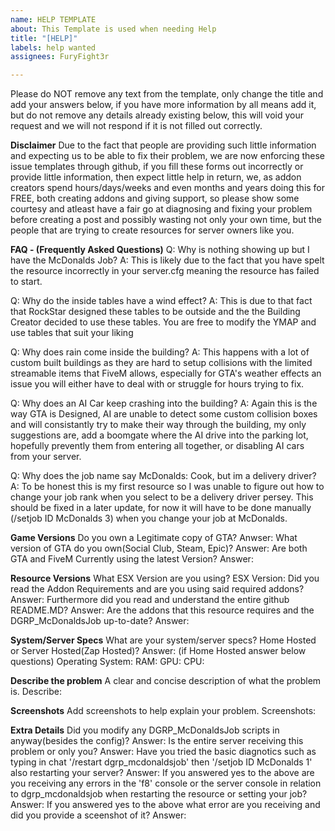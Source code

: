 ```yaml
---
name: HELP TEMPLATE
about: This Template is used when needing Help
title: "[HELP]"
labels: help wanted
assignees: FuryFight3r

---
```


Please do NOT remove any text from the template, only change the title and add your answers below, if you have more information by all means add it, but do not remove any details already existing below, this will void your request and we will not respond if it is not filled out correctly.

**Disclaimer**
Due to the fact that people are providing such little information and expecting us to be able to fix their problem, we are now enforcing these issue templates through github, if you fill these forms out incorrectly or provide little information, then expect little help in return, we, as addon creators spend hours/days/weeks and even months and years doing this for FREE, both creating addons and giving support, so please show some courtesy and atleast have a fair go at diagnosing and fixing your problem before creating a post and possibly wasting not only your own time, but the people that are trying to create resources for server owners like you. 

**FAQ - (Frequently Asked Questions)**
Q: Why is nothing showing up but I have the McDonalds Job?
A: This is likely due to the fact that you have spelt the resource incorrectly in your server.cfg meaning the resource has failed to start.

Q: Why do the inside tables have a wind effect?
A: This is due to that fact that RockStar designed these tables to be outside and the the Building Creator decided to use these tables. You are free to modify the YMAP and use tables that suit your liking

Q: Why does rain come inside the building?
A: This happens with a lot of custom built buildings as they are hard to setup collisions with the limited streamable items that FiveM allows, especially for GTA's weather effects an issue you will either have to deal with or struggle for hours trying to fix.

Q: Why does an AI Car keep crashing into the building?
A: Again this is the way GTA is Designed, AI are unable to detect some custom collision boxes and will consistantly try to make their way through the building, my only suggestions are, add a boomgate where the AI drive into the parking lot, hopefully prevently them from entering all together, or disabling AI cars from your server.

Q: Why does the job name say McDonalds: Cook, but im a delivery driver?
A: To be honest this is my first resource so I was unable to figure out how to change your job rank when you select to be a delivery driver persey. This should be fixed in a later update, for now it will have to be done manually (/setjob ID McDonalds 3) when you change your job at McDonalds.

**Game Versions**
Do you own a Legitimate copy of GTA?
Anwser:
What version of GTA do you own(Social Club, Steam, Epic)?
Answer:
Are both GTA and FiveM Currently using the latest Version?
Answer:

**Resource Versions**
What ESX Version are you using?
ESX Version: 
Did you read the Addon Requirements and are you using said required addons?
Answer:
Furthermore did you read and understand the entire github README.MD?
Answer:
Are the addons that this resource requires and the DGRP_McDonaldsJob up-to-date?
Answer:

**System/Server Specs**
What are your system/server specs?
Home Hosted or Server Hosted(Zap Hosted)?
Answer:
(if Home Hosted answer below questions)
Operating System:
RAM:
GPU:
CPU:

**Describe the problem**
A clear and concise description of what the problem is.
Describe:

**Screenshots**
Add screenshots to help explain your problem.
Screenshots:

**Extra Details**
Did you modify any DGRP_McDonaldsJob scripts in anyway(besides the config)?
Answer:
Is the entire server receiving this problem or only you?
Answer:
Have you tried the basic diagnotics such as typing in chat '/restart dgrp_mcdonaldsjob' then '/setjob ID McDonalds 1' also restarting your server?
Answer:
If you answered yes to the above are you receiving any errors in the 'f8' console or the server console in relation to dgrp_mcdonaldsjob when restarting the resource or setting your job?
Answer:
If you answered yes to the above what error are you receiving and did you provide a sceenshot of it?
Answer:
